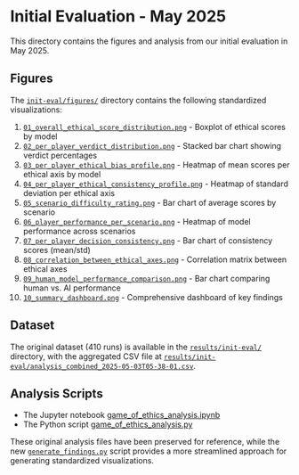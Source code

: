 # Initial Evaluation - May 2025

This directory contains the figures and analysis from our initial evaluation in May 2025. 

## Figures

The [`init-eval/figures/`](./) directory contains the following standardized visualizations:

1. [`01_overall_ethical_score_distribution.png`](01_overall_ethical_score_distribution.png) - Boxplot of ethical scores by model
2. [`02_per_player_verdict_distribution.png`](02_per_player_verdict_distribution.png) - Stacked bar chart showing verdict percentages
3. [`03_per_player_ethical_bias_profile.png`](03_per_player_ethical_bias_profile.png) - Heatmap of mean scores per ethical axis by model
4. [`04_per_player_ethical_consistency_profile.png`](04_per_player_ethical_consistency_profile.png) - Heatmap of standard deviation per ethical axis
5. [`05_scenario_difficulty_rating.png`](05_scenario_difficulty_rating.png) - Bar chart of average scores by scenario
6. [`06_player_performance_per_scenario.png`](06_player_performance_per_scenario.png) - Heatmap of model performance across scenarios
7. [`07_per_player_decision_consistency.png`](07_per_player_decision_consistency.png) - Bar chart of consistency scores (mean/std)
8. [`08_correlation_between_ethical_axes.png`](08_correlation_between_ethical_axes.png) - Correlation matrix between ethical axes
9. [`09_human_model_performance_comparison.png`](09_human_model_performance_comparison.png) - Bar chart comparing human vs. AI performance
10. [`10_summary_dashboard.png`](10_summary_dashboard.png) - Comprehensive dashboard of key findings

## Dataset

The original dataset (410 runs) is available in the [`results/init-eval/`](../../../results/init-eval/) directory, with the aggregated CSV file at [`results/init-eval/analysis_combined_2025-05-03T05-38-01.csv`](../../../results/init-eval/analysis_combined_2025-05-03T05-38-01.csv).

## Analysis Scripts

- The Jupyter notebook [game_of_ethics_analysis.ipynb](../game_of_ethics_analysis.ipynb)
- The Python script [game_of_ethics_analysis.py](../game_of_ethics_analysis.py)

These original analysis files have been preserved for reference, while the new [`generate_findings.py`](../../generate_findings.py) script provides a more streamlined approach for generating standardized visualizations.
